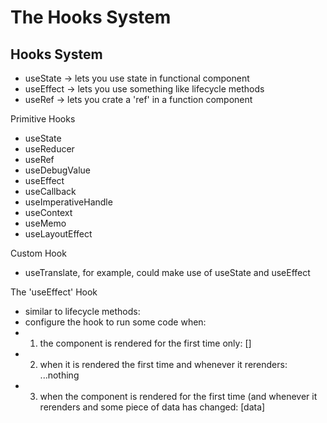 # The Hooks System

## Hooks System

* useState -> lets you use state in functional component
* useEffect -> lets you use something like lifecycle methods
* useRef -> lets you crate a 'ref' in a function component

Primitive Hooks
* useState
* useReducer
* useRef
* useDebugValue
* useEffect
* useCallback
* useImperativeHandle
* useContext
* useMemo
* useLayoutEffect

Custom Hook
* useTranslate, for example, could make use of useState and useEffect
  
The 'useEffect' Hook 
* similar to lifecycle methods:
* configure the hook to run some code when:
* 1. the component is rendered for the first time only: []
* 2. when it is rendered the first time and whenever it rerenders: ...nothing
* 3. when the component is rendered for the first time (and whenever it rerenders and some piece of data has changed: [data]